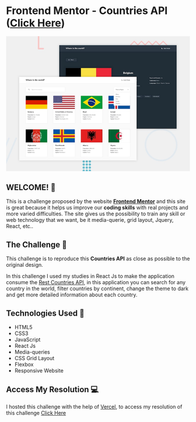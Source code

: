 # Frontend Mentor -  Countries API ([Click Here](https://countries-api-samueloliveiraa.vercel.app/))

![Design preview for Countries API ](./src/image/desktop-preview.jpg)

## WELCOME! 👋        
 
This is a challenge proposed by the website **[Frontend Mentor](https://www.frontendmentor.io)** and this site is great because it helps us improve our **coding skills** with real projects and more varied difficulties. The site gives us the possibility to train any skill or web technology that we want, be it media-querie, grid layout, Jquery, React, etc..

## The Challenge 🎯

This challenge is to reproduce this **Countries API** as close as possible to the original design.

In this challenge I used my studies in React Js to make the application consume the [Rest Countries API](https://restcountries.com/), in this application you can search for any country in the world, filter countries by continent, change the theme to dark and get more detailed information about each country.

## Technologies Used 🧩

* HTML5
* CSS3
* JavaScript
* React Js
* Media-queries
* CSS Grid Layout
* Flexbox
* Responsive Website

## Access My Resolution 💻

   I hosted this challenge with the help of [Vercel](https://vercel.com), to access my resolution of this challenge [Click Here](https://countries-api-samueloliveira.vercel.app/)

